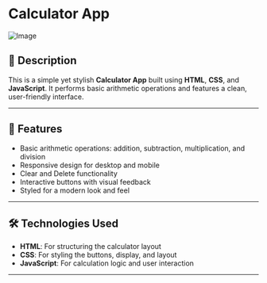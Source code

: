 # Calculator App

![Image](https://github.com/user-attachments/assets/c69f8072-37f2-45a0-affb-254b7b09a514)

## 🧮 Description

This is a simple yet stylish **Calculator App** built using **HTML**, **CSS**, and **JavaScript**. It performs basic arithmetic operations and features a clean, user-friendly interface.

---

## 🚀 Features

- Basic arithmetic operations: addition, subtraction, multiplication, and division
- Responsive design for desktop and mobile
- Clear and Delete functionality
- Interactive buttons with visual feedback
- Styled for a modern look and feel

---

## 🛠 Technologies Used

- **HTML**: For structuring the calculator layout
- **CSS**: For styling the buttons, display, and layout
- **JavaScript**: For calculation logic and user interaction

---
